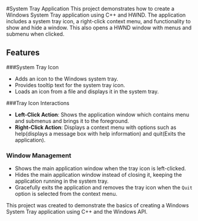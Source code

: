 #System Tray Application
This project demonstrates how to create a Windows System Tray application using C++ and HWND. The application includes a system tray icon, a right-click context menu, and functionality to show and hide a window.
This also opens a HWND window with menus and submenu when clicked. 

## Features

###System Tray Icon
- Adds an icon to the Windows system tray.
- Provides tooltip text for the system tray icon.
- Loads an icon from a file and displays it in the system tray.

###Tray Icon Interactions

- **Left-Click Action**: Shows the application window which contains menu and submenus and brings it to the foreground.
- **Right-Click Action**: Displays a context menu with options such as help(displays a message box with help information) and quit(Exits the application).

### Window Management
- Shows the main application window when the tray icon is left-clicked.
- Hides the main application window instead of closing it, keeping the application running in the system tray.
- Gracefully exits the application and removes the tray icon when the `Quit` option is selected from the context menu.

This project was created to demonstrate the basics of creating a Windows System Tray application using C++ and the Windows API.

